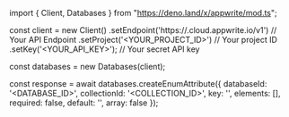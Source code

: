 import { Client, Databases } from "https://deno.land/x/appwrite/mod.ts";

const client = new Client()
    .setEndpoint('https://<REGION>.cloud.appwrite.io/v1') // Your API Endpoint
    .setProject('<YOUR_PROJECT_ID>') // Your project ID
    .setKey('<YOUR_API_KEY>'); // Your secret API key

const databases = new Databases(client);

const response = await databases.createEnumAttribute({
    databaseId: '<DATABASE_ID>',
    collectionId: '<COLLECTION_ID>',
    key: '',
    elements: [],
    required: false,
    default: '<DEFAULT>',
    array: false
});
